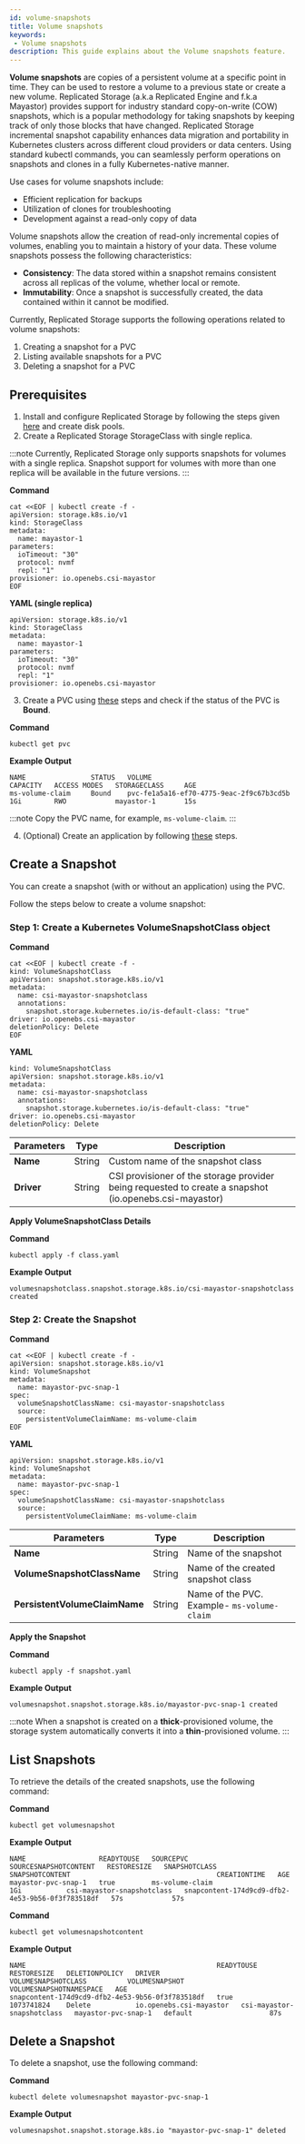 ```yaml
---
id: volume-snapshots
title: Volume snapshots
keywords:
 - Volume snapshots
description: This guide explains about the Volume snapshots feature.
---
```

**Volume snapshots** are copies of a persistent volume at a specific point in time. They can be used to restore a volume to a previous state or create a new volume. Replicated Storage (a.k.a Replicated Engine and f.k.a Mayastor) provides support for industry standard copy-on-write (COW) snapshots, which is a popular methodology for taking snapshots by keeping track of only those blocks that have changed.
Replicated Storage incremental snapshot capability enhances data migration and portability in Kubernetes clusters across different cloud providers or data centers. Using standard kubectl commands, you can seamlessly perform operations on snapshots and clones in a fully Kubernetes-native manner.

Use cases for volume snapshots include:

- Efficient replication for backups
- Utilization of clones for troubleshooting
- Development against a read-only copy of data

Volume snapshots allow the creation of read-only incremental copies of volumes, enabling you to maintain a history of your data. These volume snapshots possess the following characteristics:
- **Consistency**: The data stored within a snapshot remains consistent across all replicas of the volume, whether local or remote.
- **Immutability**: Once a snapshot is successfully created, the data contained within it cannot be modified.

Currently, Replicated Storage supports the following operations related to volume snapshots:

1. Creating a snapshot for a PVC
2. Listing available snapshots for a PVC
3. Deleting a snapshot for a PVC

## Prerequisites

1. Install and configure Replicated Storage by following the steps given [here](../rs-installation.md) and create disk pools.
2. Create a Replicated Storage StorageClass with single replica.

:::note
Currently, Replicated Storage only supports snapshots for volumes with a single replica. Snapshot support for volumes with more than one replica will be available in the future versions.
:::

**Command**
```
cat <<EOF | kubectl create -f -
apiVersion: storage.k8s.io/v1
kind: StorageClass
metadata:
  name: mayastor-1
parameters:
  ioTimeout: "30"
  protocol: nvmf
  repl: "1"
provisioner: io.openebs.csi-mayastor
EOF
```

**YAML (single replica)**
```
apiVersion: storage.k8s.io/v1
kind: StorageClass
metadata:
  name: mayastor-1
parameters:
  ioTimeout: "30"
  protocol: nvmf
  repl: "1"
provisioner: io.openebs.csi-mayastor
```

3. Create a PVC using [these](../../../quickstart-guide/deploy-a-test-application.md#create-a-persistentvolumeclaim) steps and check if the status of the PVC is **Bound**.

**Command**
```
kubectl get pvc
```

**Example Output**
```
NAME                STATUS   VOLUME                                     CAPACITY   ACCESS MODES   STORAGECLASS     AGE
ms-volume-claim     Bound    pvc-fe1a5a16-ef70-4775-9eac-2f9c67b3cd5b   1Gi        RWO            mayastor-1       15s
```

:::note
Copy the PVC name, for example, `ms-volume-claim`.
:::

4. (Optional) Create an application by following [these](../../../quickstart-guide/deploy-a-test-application.md) steps.
 
## Create a Snapshot

You can create a snapshot (with or without an application) using the PVC.

Follow the steps below to create a volume snapshot:

### Step 1: Create a Kubernetes VolumeSnapshotClass object

**Command**
```
cat <<EOF | kubectl create -f -
kind: VolumeSnapshotClass
apiVersion: snapshot.storage.k8s.io/v1
metadata:
  name: csi-mayastor-snapshotclass
  annotations:
    snapshot.storage.kubernetes.io/is-default-class: "true"
driver: io.openebs.csi-mayastor
deletionPolicy: Delete
EOF
```

**YAML**
```
kind: VolumeSnapshotClass
apiVersion: snapshot.storage.k8s.io/v1
metadata:
  name: csi-mayastor-snapshotclass
  annotations:
    snapshot.storage.kubernetes.io/is-default-class: "true"
driver: io.openebs.csi-mayastor
deletionPolicy: Delete
```

| Parameters | Type | Description|
| -------- | ---- | -------- |
| **Name**| String | Custom name of the snapshot class|
| **Driver** | String | CSI provisioner of the storage provider being requested to create a snapshot (io.openebs.csi-mayastor)|

**Apply VolumeSnapshotClass Details**

**Command**
```
kubectl apply -f class.yaml
```

**Example Output**
```
volumesnapshotclass.snapshot.storage.k8s.io/csi-mayastor-snapshotclass created
```

### Step 2: Create the Snapshot

**Command**
```
cat <<EOF | kubectl create -f -
apiVersion: snapshot.storage.k8s.io/v1
kind: VolumeSnapshot
metadata:
  name: mayastor-pvc-snap-1
spec:
  volumeSnapshotClassName: csi-mayastor-snapshotclass
  source:
    persistentVolumeClaimName: ms-volume-claim   
EOF
```

**YAML**
```
apiVersion: snapshot.storage.k8s.io/v1
kind: VolumeSnapshot
metadata:
  name: mayastor-pvc-snap-1
spec:
  volumeSnapshotClassName: csi-mayastor-snapshotclass
  source:
    persistentVolumeClaimName: ms-volume-claim   
```

| Parameters | Type | Description|
| -------- | ---- | -------- |
| **Name** | String | Name of the snapshot | 
| **VolumeSnapshotClassName** | String | Name of the created snapshot class | 
| **PersistentVolumeClaimName** | String | Name of the PVC. Example- `ms-volume-claim` | 

**Apply the Snapshot**

**Command**
```
kubectl apply -f snapshot.yaml
```

**Example Output**
```
volumesnapshot.snapshot.storage.k8s.io/mayastor-pvc-snap-1 created
```

:::note
When a snapshot is created on a **thick**-provisioned volume, the storage system automatically converts it into a **thin**-provisioned volume.
:::

## List Snapshots 

To retrieve the details of the created snapshots, use the following command:

**Command**
```
kubectl get volumesnapshot 
```

**Example Output**
```
NAME                  READYTOUSE   SOURCEPVC         SOURCESNAPSHOTCONTENT   RESTORESIZE   SNAPSHOTCLASS                SNAPSHOTCONTENT                                    CREATIONTIME   AGE
mayastor-pvc-snap-1   true         ms-volume-claim                           1Gi           csi-mayastor-snapshotclass   snapcontent-174d9cd9-dfb2-4e53-9b56-0f3f783518df   57s            57s
```

**Command**
```
kubectl get volumesnapshotcontent
```

**Example Output**
```text
NAME                                               READYTOUSE   RESTORESIZE   DELETIONPOLICY   DRIVER                    VOLUMESNAPSHOTCLASS          VOLUMESNAPSHOT        VOLUMESNAPSHOTNAMESPACE   AGE
snapcontent-174d9cd9-dfb2-4e53-9b56-0f3f783518df   true         1073741824    Delete           io.openebs.csi-mayastor   csi-mayastor-snapshotclass   mayastor-pvc-snap-1   default                   87s
```

## Delete a Snapshot

To delete a snapshot, use the following command:

**Command**
```
kubectl delete volumesnapshot mayastor-pvc-snap-1  
```

**Example Output**
```
volumesnapshot.snapshot.storage.k8s.io "mayastor-pvc-snap-1" deleted
```
